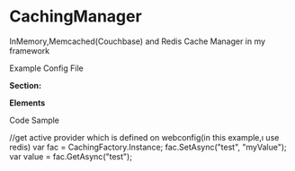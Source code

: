 # CachingManager
InMemory,Memcached(Couchbase) and Redis Cache Manager in my framework

<p>Example Config File</p>

<b>Section:</b>
  <section 
  name="CacheProvidersSection" 
  type="INGA.Framework.Helpers.Configuration.ConfigurationSections.CacheProvidersSection"/>
  </configSections>
<b>Elements</b>
 <CacheProvidersSection>
    <CacheProviders>
      <add Name="Redis" Host="127.0.0.1" Port="6996" Username="*" Password="*" IsActive="1" CacheName=""/>
      <add Name="CouchbaseMemcached" Host="127.0.0.1" Port="11211" Username="*" Password="*" IsActive="0" CacheName=""/>
      <add Name="InMemoryCache" Host="*" Port="*" Username="*" Password="*" IsActive="0" CacheName=""/>
    </CacheProviders>
  </CacheProvidersSection>
  
  
  <p>Code Sample</p>
  //get active provider which is defined on webconfig(in this example,ı use redis)
   var fac = CachingFactory.Instance;
   fac.SetAsync("test", "myValue");
   var value = fac.GetAsync<string>("test");

